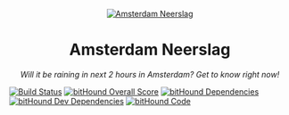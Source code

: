 <p align="center">
  <a href="https://amsterdam-neerslag.nl">
    <img alt="Amsterdam Neerslag" src="https://cdn.rawgit.com/my8bit/amsterdam-neerslag/688531e5/src/static/apple-touch-icon-120x120.png">
  </a>
  <h1 style="text-align: center;" align="center">Amsterdam Neerslag</h1>
  <p style="font-style: italic;" align="center">Will it be raining in next 2 hours in Amsterdam? Get to know right now!</p>
</p>

[![Build Status](https://travis-ci.org/my8bit/amsterdam-neerslag.svg?branch=master)](https://travis-ci.org/my8bit/amsterdam-neerslag)
[![bitHound Overall Score](https://www.bithound.io/github/my8bit/amsterdam-neerslag/badges/score.svg)](https://www.bithound.io/github/my8bit/amsterdam-neerslag)
[![bitHound Dependencies](https://www.bithound.io/github/my8bit/amsterdam-neerslag/badges/dependencies.svg)](https://www.bithound.io/github/my8bit/amsterdam-neerslag/master/dependencies/npm)
[![bitHound Dev Dependencies](https://www.bithound.io/github/my8bit/amsterdam-neerslag/badges/devDependencies.svg)](https://www.bithound.io/github/my8bit/amsterdam-neerslag/master/dependencies/npm)
[![bitHound Code](https://www.bithound.io/github/my8bit/amsterdam-neerslag/badges/code.svg)](https://www.bithound.io/github/my8bit/amsterdam-neerslag)
